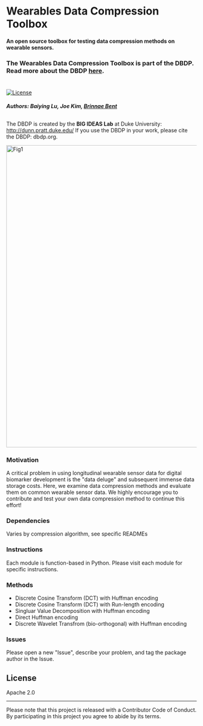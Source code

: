 # Wearables Data Compression Toolbox
#### An open source toolbox for testing data compression methods on wearable sensors. 
### The Wearables Data Compression Toolbox is part of the DBDP. Read more about the DBDP [here](dbdp.org).
#
 [![License](https://img.shields.io/badge/License-Apache%202.0-blue.svg)](https://opensource.org/licenses/Apache-2.0)

##### **Authors:** Baiying Lu, Joe Kim, [Brinnae Bent](runsdata.org)

##
The DBDP is created by the **BIG IDEAS Lab** at Duke University: http://dunn.pratt.duke.edu/
If you use the DBDP in your work, please cite the DBDP: dbdp.org.

<img width="800" alt="Fig1" src="https://user-images.githubusercontent.com/43549914/93239336-a374b300-f750-11ea-8e3f-5cec344a5356.PNG">

### Motivation

A critical problem in using longitudinal wearable sensor data for digital biomarker development is the "data deluge" and subsequent immense data storage costs. Here, we examine data compression methods and evaluate them on common wearable sensor data. We highly encourage you to contribute and test your own data compression method to continue this effort!

### Dependencies
Varies by compression algorithm, see specific READMEs

### Instructions

Each module is function-based in Python. Please visit each module for specific instructions. 


### Methods
* Discrete Cosine Transform (DCT) with Huffman encoding
* Discrete Cosine Transform (DCT) with Run-length encoding
* Singluar Value Decomposition with Huffman encoding
* Direct Huffman encoding
* Discrete Wavelet Transfrom (bio-orthogonal) with Huffman encoding


### Issues

Please open a new "Issue", describe your problem, and tag the package author in the Issue.


License
----

Apache 2.0

***
Please note that this project is released with a Contributor Code of Conduct. By participating in this project you agree to abide by its terms.


[//]: # (These are reference links used in the body of this note and get stripped out when the markdown processor does its job. There is no need to format nicely because it shouldn't be seen. Thanks SO - http://stackoverflow.com/questions/4823468/store-comments-in-markdown-syntax)


   [dill]: <https://github.com/joemccann/dillinger>
   [git-repo-url]: <https://github.com/joemccann/dillinger.git>
   [john gruber]: <http://daringfireball.net>
   [df1]: <http://daringfireball.net/projects/markdown/>
   [markdown-it]: <https://github.com/markdown-it/markdown-it>
   [Ace Editor]: <http://ace.ajax.org>
   [node.js]: <http://nodejs.org>
   [Twitter Bootstrap]: <http://twitter.github.com/bootstrap/>
   [jQuery]: <http://jquery.com>
   [@tjholowaychuk]: <http://twitter.com/tjholowaychuk>
   [express]: <http://expressjs.com>
   [AngularJS]: <http://angularjs.org>
   [Gulp]: <http://gulpjs.com>

   [PlDb]: <https://github.com/joemccann/dillinger/tree/master/plugins/dropbox/README.md>
   [PlGh]: <https://github.com/joemccann/dillinger/tree/master/plugins/github/README.md>
   [PlGd]: <https://github.com/joemccann/dillinger/tree/master/plugins/googledrive/README.md>
   [PlOd]: <https://github.com/joemccann/dillinger/tree/master/plugins/onedrive/README.md>
   [PlMe]: <https://github.com/joemccann/dillinger/tree/master/plugins/medium/README.md>
   [PlGa]: <https://github.com/RahulHP/dillinger/blob/master/plugins/googleanalytics/README.md>

